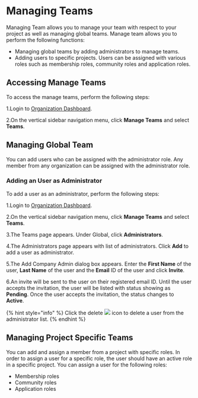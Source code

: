 # Managing Teams

Managing Team allows you to manage your team with respect to your project as well as managing global teams. Manage team allows you to perform the following functions:

* Managing global teams by adding administrators to manage teams.
* Adding users to specific projects. Users can be assigned with various roles such as membership roles, community roles and application roles.

## Accessing Manage Teams

To access the manage teams, perform the following steps:

1.Login to [Organization Dashboard](https://myorg.lfx.dev).

2.On the vertical sidebar navigation menu, click **Manage Teams** and select **Teams**.

## Managing Global Team

You can add users who can be assigned with the administrator role. Any member from any organization can be assigned with the administrator role.

### Adding an User as Administrator

To add a user as an administrator, perform the following steps:

1.Login to [Organization Dashboard](https://myorg.lfx.dev).

2.On the vertical sidebar navigation menu, click **Manage Teams** and select **Teams**.

3.The Teams page appears. Under Global, click **Administrators**.

4.The Administrators page appears with list of administrators. Click **Add** to add a user as administrator.

5.The Add Company Admin dialog box appears. Enter the **First Name** of the user, **Last Name** of the user and the **Email** ID of the user and click **Invite**.

6.An invite will be sent to the user on their registered email ID. Until the user accepts the invitation, the user will be listed with status showing as **Pending**. Once the user accepts the invitation, the status changes to **Active**.

{% hint style="info" %}
Click the delete ![](../.gitbook/assets/delete\_icon.png) icon to delete a user from the administrator list.
{% endhint %}

## Managing Project Specific Teams

You can add and assign a member from a project with specific roles. In order to assign a user for a specific role, the user should have an active role in a specific project. You can assign a user for the following roles:

* Membership roles
* Community roles
* Application roles

